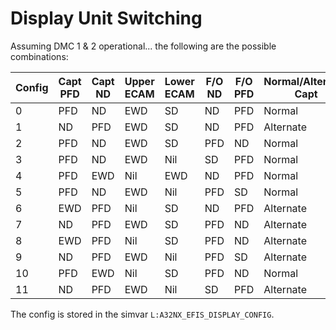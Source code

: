 # Display Unit Switching

Assuming DMC 1 & 2 operational... the following are the possible combinations:

| Config | Capt PFD | Capt ND | Upper ECAM | Lower ECAM | F/O ND | F/O PFD | Normal/Alternate Capt | Normal/Alternate F/O | Normal/Alternate ECAM | ECAM/ND switch |
|--------|----------|---------|------------|------------|--------|---------|-----------------------|----------------------|-----------------------|----------------|
| 0      | PFD      | ND      | EWD        | SD         | ND     | PFD     | Normal                | Normal               | Normal                | NORM           |
| 1      | ND       | PFD     | EWD        | SD         | ND     | PFD     | Alternate             | Normal               | Normal                | NORM           |
| 2      | PFD      | ND      | EWD        | SD         | PFD    | ND      | Normal                | Alternate            | Normal                | NORM           |
| 3      | PFD      | ND      | EWD        | Nil        | SD     | PFD     | Normal                | Normal               | Normal                | F/O            |
| 4      | PFD      | EWD     | Nil        | EWD        | ND     | PFD     | Normal                | Normal               | Normal                | CAPT           |
| 5      | PFD      | ND      | EWD        | Nil        | PFD    | SD      | Normal                | Alternate            | Normal                | F/O            |
| 6      | EWD      | PFD     | Nil        | SD         | ND     | PFD     | Alternate             | Normal               | Normal                | CAPT           |
| 7      | ND       | PFD     | EWD        | SD         | PFD    | ND      | Alternate             | Alternate            | Normal                | NORM           |
| 8      | EWD      | PFD     | Nil        | SD         | PFD    | ND      | Alternate             | Alternate            | Normal                | CAPT           |
| 9      | ND       | PFD     | EWD        | Nil        | PFD    | SD      | Alternate             | Alternate            | Normal                | F/O            |
| 10     | PFD      | EWD     | Nil        | SD         | PFD    | ND      | Normal                | Alternate            | Normal                | CAPT           |
| 11     | ND       | PFD     | EWD        | Nil        | SD     | PFD     | Alternate             | Normal               | Normal                | F/O            |

The config is stored in the simvar `L:A32NX_EFIS_DISPLAY_CONFIG`.
